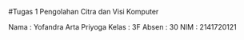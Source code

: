 #Tugas 1 Pengolahan Citra dan Visi Komputer

Nama    : Yofandra Arta Priyoga
Kelas   : 3F
Absen   : 30
NIM     : 2141720121
